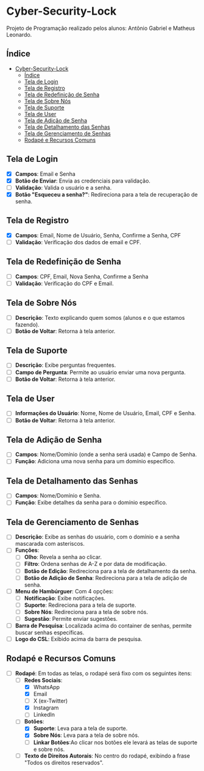 # Cyber-Security-Lock

Projeto de Programação realizado pelos alunos: Antônio Gabriel e Matheus Leonardo.

## Índice

- [Cyber-Security-Lock](#cyber-security-lock)
  - [Índice](#índice)
  - [Tela de Login](#tela-de-login)
  - [Tela de Registro](#tela-de-registro)
  - [Tela de Redefinição de Senha](#tela-de-redefinição-de-senha)
  - [Tela de Sobre Nós](#tela-de-sobre-nós)
  - [Tela de Suporte](#tela-de-suporte)
  - [Tela de User](#tela-de-user)
  - [Tela de Adição de Senha](#tela-de-adição-de-senha)
  - [Tela de Detalhamento das Senhas](#tela-de-detalhamento-das-senhas)
  - [Tela de Gerenciamento de Senhas](#tela-de-gerenciamento-de-senhas)
  - [Rodapé e Recursos Comuns](#rodapé-e-recursos-comuns)

## Tela de Login

- [x] **Campos**: Email e Senha
- [x] **Botão de Enviar**: Envia as credenciais para validação.
- [ ] **Validação**: Valida o usuário e a senha.
- [x] **Botão "Esqueceu a senha?"**: Redireciona para a tela de recuperação de senha.

## Tela de Registro

- [x] **Campos**: Email, Nome de Usuário, Senha, Confirme a Senha, CPF
- [ ] **Validação**: Verificação dos dados de email e CPF.

## Tela de Redefinição de Senha

- [ ] **Campos**: CPF, Email, Nova Senha, Confirme a Senha
- [ ] **Validação**: Verificação do CPF e Email.

## Tela de Sobre Nós

- [ ] **Descrição**: Texto explicando quem somos (alunos e o que estamos fazendo).
- [ ] **Botão de Voltar**: Retorna à tela anterior.

## Tela de Suporte

- [ ] **Descrição**: Exibe perguntas frequentes.
- [ ] **Campo de Pergunta**: Permite ao usuário enviar uma nova pergunta.
- [ ] **Botão de Voltar**: Retorna à tela anterior.

## Tela de User

- [ ] **Informações do Usuário**: Nome, Nome de Usuário, Email, CPF e Senha.
- [ ] **Botão de Voltar**: Retorna à tela anterior.

## Tela de Adição de Senha

- [ ] **Campos**: Nome/Domínio (onde a senha será usada) e Campo de Senha.
- [ ] **Função**: Adiciona uma nova senha para um domínio específico.

## Tela de Detalhamento das Senhas

- [ ] **Campos**: Nome/Domínio e Senha.
- [ ] **Função**: Exibe detalhes da senha para o domínio específico.

## Tela de Gerenciamento de Senhas

- [ ] **Descrição**: Exibe as senhas do usuário, com o domínio e a senha mascarada com asteriscos.
- [ ] **Funções**:
  - [ ] **Olho**: Revela a senha ao clicar.
  - [ ] **Filtro**: Ordena senhas de A-Z e por data de modificação.
  - [ ] **Botão de Edição**: Redireciona para a tela de detalhamento da senha.
  - [ ] **Botão de Adição de Senha**: Redireciona para a tela de adição de senha.
- [ ] **Menu de Hambúrguer**: Com 4 opções:
  - [ ] **Notificação**: Exibe notificações.
  - [ ] **Suporte**: Redireciona para a tela de suporte.
  - [ ] **Sobre Nós**: Redireciona para a tela de sobre nós.
  - [ ] **Sugestão**: Permite enviar sugestões.
- [ ] **Barra de Pesquisa**: Localizada acima do container de senhas, permite buscar senhas específicas.
- [ ] **Logo do CSL**: Exibido acima da barra de pesquisa.

## Rodapé e Recursos Comuns

- [ ] **Rodapé**: Em todas as telas, o rodapé será fixo com os seguintes itens:
  - [ ] **Redes Sociais**:
    - [x] WhatsApp
    - [x] Email
    - [ ] X (ex-Twitter)
    - [x] Instagram
    - [ ] LinkedIn
  - [ ] **Botões**:
    - [x] **Suporte**: Leva para a tela de suporte.
    - [x] **Sobre Nós**: Leva para a tela de sobre nós.
    - [ ] **Linkar Botões**:Ao clicar nos botões ele levará as telas de suporte e sobre nós.
  - [ ] **Texto de Direitos Autorais**: No centro do rodapé, exibindo a frase "Todos os direitos reservados".
